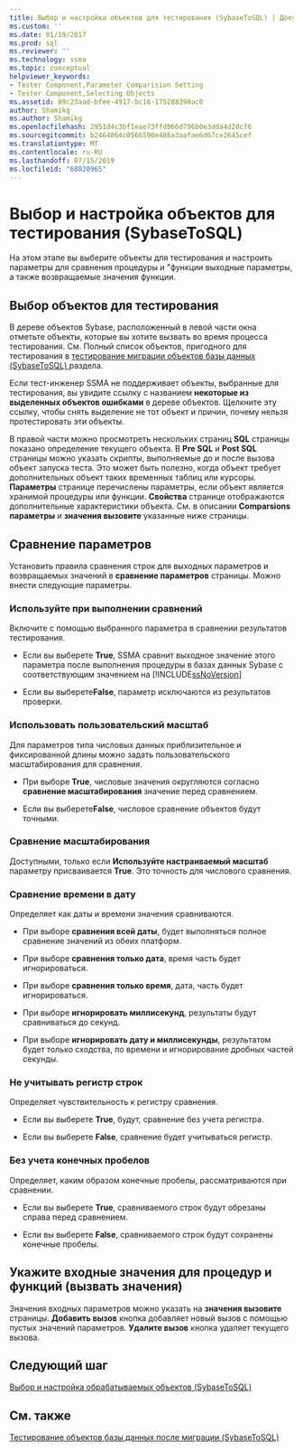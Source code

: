 ```yaml
---
title: Выбор и настройка объектов для тестирования (SybaseToSQL) | Документация Майкрософт
ms.custom: ''
ms.date: 01/19/2017
ms.prod: sql
ms.reviewer: ''
ms.technology: ssma
ms.topic: conceptual
helpviewer_keywords:
- Tester Component,Parameter Comparision Setting
- Tester Component,Selecting Objects
ms.assetid: 89c23aad-bfee-4917-bc16-175288390ac0
author: Shamikg
ms.author: Shamikg
ms.openlocfilehash: 2951d4c3bf1eae73ffd066d796b0e3dda4d28cf6
ms.sourcegitcommit: b2464064c0566590e486a3aafae6d67ce2645cef
ms.translationtype: MT
ms.contentlocale: ru-RU
ms.lasthandoff: 07/15/2019
ms.locfileid: "68020965"
---
```

# <a name="selecting-and-configuring-objects-to-test-sybasetosql"></a>Выбор и настройка объектов для тестирования (SybaseToSQL)
На этом этапе вы выберите объекты для тестирования и настроить параметры для сравнения процедуры и "функции выходные параметры, а также возвращаемые значения функции.  
  
## <a name="selection-of-objects-to-test"></a>Выбор объектов для тестирования  
В дереве объектов Sybase, расположенный в левой части окна отметьте объекты, которые вы хотите вызвать во время процесса тестирования. См. Полный список объектов, пригодного для тестирования в [тестирование миграции объектов базы данных &#40;SybaseToSQL&#41; ](../../ssma/sybase/testing-migrated-database-objects-sybasetosql.md) раздела.  
  
Если тест-инженер SSMA не поддерживает объекты, выбранные для тестирования, вы увидите ссылку с названием **некоторые из выделенных объектов ошибками** в дереве объектов. Щелкните эту ссылку, чтобы снять выделение не тот объект и причин, почему нельзя протестировать эти объекты.  
  
В правой части можно просмотреть нескольких страниц **SQL** страницы показано определение текущего объекта. В **Pre SQL** и **Post SQL** страницы можно указать скрипты, выполняемые до и после вызова объект запуска теста. Это может быть полезно, когда объект требует дополнительных объект таких временных таблиц или курсоры. **Параметры** странице перечислены параметры, если объект является хранимой процедуры или функции. **Свойства** странице отображаются дополнительные характеристики объекта. См. в описании **Comparsions параметры** и **значения вызовите** указанные ниже страницы.  
  
## <a name="parameter-comparison-settings"></a>Сравнение параметров  
Установить правила сравнения строк для выходных параметров и возвращаемых значений в **сравнение параметров** страницы. Можно внести следующие параметры.  
  
### <a name="use-during-comparisons"></a>Используйте при выполнении сравнений  
Включите с помощью выбранного параметра в сравнении результатов тестирования.  
  
-   Если вы выберете **True**, SSMA сравнит выходное значение этого параметра после выполнения процедуры в базах данных Sybase с соответствующим значением на [!INCLUDE[ssNoVersion](../../includes/ssnoversion-md.md)]  
  
-   Если вы выберете**False**, параметр исключаются из результатов проверки.  
  
### <a name="use-custom-scale"></a>Использовать пользовательский масштаб  
Для параметров типа числовых данных приблизительное и фиксированной длины можно задать пользовательского масштабирования для сравнения.  
  
-   При выборе **True**, числовые значения округляются согласно **сравнение масштабирования** значение перед сравнением.  
  
-   Если вы выберете**False**, числовое сравнение объектов будут точными.  
  
### <a name="comparing-scale"></a>Сравнение масштабирования  
Доступными, только если **Используйте настраиваемый масштаб** параметру присваивается **True**. Это точность для числового сравнения.  
  
### <a name="date-time-comparing"></a>Сравнение времени в дату  
Определяет как даты и времени значения сравниваются.  
  
-   При выборе **сравнения всей даты**, будет выполняться полное сравнение значений из обеих платформ.  
  
-   При выборе **сравнения только дата**, время часть будет игнорироваться.  
  
-   При выборе **сравнения только время**, дата, часть будет игнорироваться.  
  
-   При выборе **игнорировать миллисекунд**, результаты будут сравниваться до секунд.  
  
-   При выборе **игнорировать дату и миллисекунды**, результатом будет только сходства, по времени и игнорирование дробных частей секунды.  
  
### <a name="ignore-strings-case"></a>Не учитывать регистр строк  
Определяет чувствительность к регистру сравнения.  
  
-   Если вы выберете **True**, будут, сравнение без учета регистра.  
  
-   Если вы выберете **False**, сравнение будет учитываться регистр.  
  
### <a name="ignore-trailing-spaces"></a>Без учета конечных пробелов  
Определяет, каким образом конечные пробелы, рассматриваются при сравнении.  
  
-   Если вы выберете **True**, сравниваемого строк будут обрезаны справа перед сравнением.  
  
-   Если вы выберете **False**, сравниваемого строк будут сохранены конечные пробелы.  
  
## <a name="specify-input-values-for-procedures-and-functions-call-values"></a>Укажите входные значения для процедур и функций (вызвать значения)  
Значения входных параметров можно указать на **значения вызовите** страницы. **Добавить вызов** кнопка добавляет новый вызов с помощью пустых значений параметров. **Удалите вызов** кнопка удаляет текущего вызова.  
  
## <a name="next-step"></a>Следующий шаг  
[Выбор и настройка обрабатываемых объектов &#40;SybaseToSQL&#41;](../../ssma/sybase/selecting-and-configuring-affected-objects-sybasetosql.md)  
  
## <a name="see-also"></a>См. также  
[Тестирование объектов базы данных после миграции &#40;SybaseToSQL&#41;](../../ssma/sybase/testing-migrated-database-objects-sybasetosql.md)  
  
